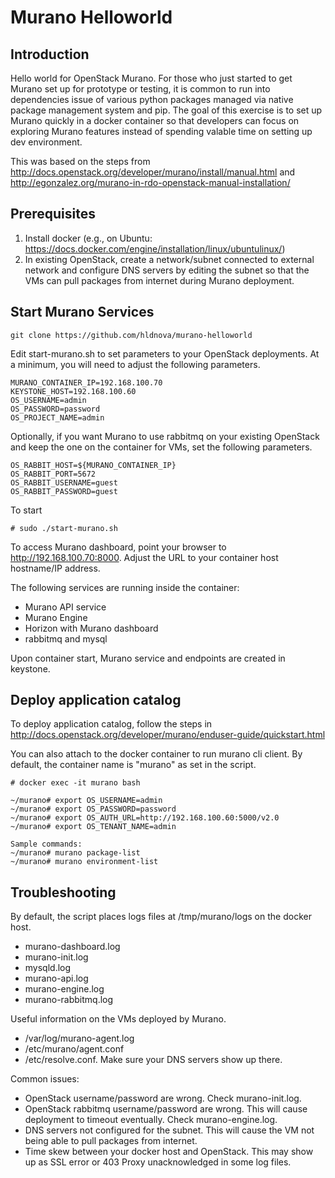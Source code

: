 # Murano Helloworld
## Introduction
Hello world for OpenStack Murano. For those who just started to get Murano set up for prototype or testing, it is common to run into dependencies issue of various python packages managed via native package management system and pip. The goal of this exercise is to set up Murano quickly in a docker container so that developers can focus on exploring Murano features instead of spending valable time on setting up dev environment.

This was based on the steps from http://docs.openstack.org/developer/murano/install/manual.html and http://egonzalez.org/murano-in-rdo-openstack-manual-installation/

## Prerequisites
1. Install docker (e.g., on Ubuntu: https://docs.docker.com/engine/installation/linux/ubuntulinux/)
2. In existing OpenStack, create a network/subnet connected to external network and configure DNS servers by editing the subnet so that the VMs can pull packages from internet during Murano deployment.

## Start Murano Services
```
git clone https://github.com/hldnova/murano-helloworld
```
Edit start-murano.sh to set parameters to your OpenStack deployments. At a minimum, you will need to adjust the following parameters.
```
MURANO_CONTAINER_IP=192.168.100.70
KEYSTONE_HOST=192.168.100.60
OS_USERNAME=admin
OS_PASSWORD=password
OS_PROJECT_NAME=admin
```
Optionally, if you want Murano to use rabbitmq on your existing OpenStack and keep the one on the container for VMs, set the following parameters.
```
OS_RABBIT_HOST=${MURANO_CONTAINER_IP}
OS_RABBIT_PORT=5672
OS_RABBIT_USERNAME=guest
OS_RABBIT_PASSWORD=guest
```

To start
```
# sudo ./start-murano.sh
```

To access Murano dashboard, point your browser to http://192.168.100.70:8000. Adjust the URL to your container host hostname/IP address.

The following services are running inside the container:
* Murano API service
* Murano Engine
* Horizon with Murano dashboard
* rabbitmq and mysql

Upon container start, Murano service and endpoints are created in keystone.

## Deploy application catalog
To deploy application catalog, follow the steps in http://docs.openstack.org/developer/murano/enduser-guide/quickstart.html

You can also attach to the docker container to run murano cli client. By default, the container name is "murano" as set in the script.
```
# docker exec -it murano bash

~/murano# export OS_USERNAME=admin
~/murano# export OS_PASSWORD=password
~/murano# export OS_AUTH_URL=http://192.168.100.60:5000/v2.0
~/murano# export OS_TENANT_NAME=admin

Sample commands:
~/murano# murano package-list
~/murano# murano environment-list
```

## Troubleshooting
By default, the script places logs files at /tmp/murano/logs on the docker host.
* murano-dashboard.log
* murano-init.log
* mysqld.log
* murano-api.log
* murano-engine.log
* murano-rabbitmq.log

Useful information on the VMs deployed by Murano.
* /var/log/murano-agent.log
* /etc/murano/agent.conf
* /etc/resolve.conf. Make sure your DNS servers show up there.

Common issues:
* OpenStack username/password are wrong. Check murano-init.log.
* OpenStack rabbitmq username/password are wrong. This will cause deployment to timeout eventually. Check murano-engine.log.
* DNS servers not configured for the subnet. This will cause the VM not being able to pull packages from internet.
* Time skew between your docker host and OpenStack. This may show up as SSL error or 403 Proxy unacknowledged in some log files.
